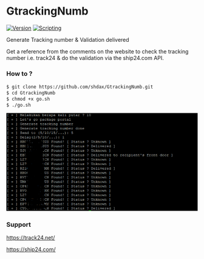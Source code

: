 # GtrackingNumb

[![Version](https://img.shields.io/badge/Version-1.0-brightgreen.svg?maxAge=259200)]()
[![Scripting](https://img.shields.io/badge/-%23!%2Fbin%2Fbash-1f425f.svg)]()

Generate Tracking number & Validation delivered

Get a reference from the comments on the website to check the tracking number i.e. track24 & do the validation via the ship24.com API.

### How to ?
```
$ git clone https://github.com/shdax/GtrackingNumb.git
$ cd GtrackingNumb
$ chmod +x go.sh
$ ./go.sh
```

<img src="screenshot/example.png">

### Support
<a href="https://track24.net/">https://track24.net/</a>

<a href="https://ship24.com/">https://ship24.com/</a>
